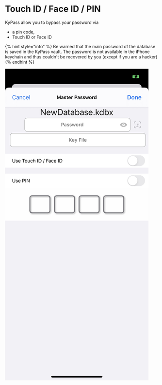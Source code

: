 # Touch ID / Face ID / PIN

KyPass allow you to bypass your password via

* a pin code,
* Touch ID or Face ID

{% hint style="info" %}
Be warned that the main password of the database is saved in the KyPass vault. The password is not available in the iPhone keychain and thus couldn't be recovered by you \(except if you are a hacker\)
{% endhint %}

![](../../.gitbook/assets/image%20%288%29.jpeg)



